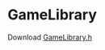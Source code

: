 # GameLibrary

Download <a href='https://raw.githubusercontent.com/Naoki-Nakagawa/GameLibrary/master/GameLibrary.h' download='GameLibrary.h'>GameLibrary.h</a>

